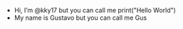 - Hi, I’m @kky17 but you can call me print("Hello World")
- My name is Gustavo but you can call me Gus
